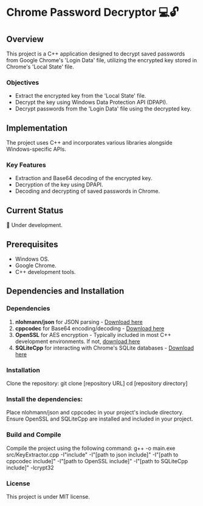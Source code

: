 # Chrome Password Decryptor 💻🔓

## Overview
This project is a C++ application designed to decrypt saved passwords from Google Chrome's 'Login Data' file, utilizing the encrypted key stored in Chrome's 'Local State' file.

### Objectives
- Extract the encrypted key from the 'Local State' file.
- Decrypt the key using Windows Data Protection API (DPAPI).
- Decrypt passwords from the 'Login Data' file using the decrypted key.

## Implementation
The project uses C++ and incorporates various libraries alongside Windows-specific APIs.

### Key Features
- Extraction and Base64 decoding of the encrypted key.
- Decryption of the key using DPAPI.
- Decoding and decrypting of saved passwords in Chrome.

## Current Status
🚧 Under development.

## Prerequisites
- Windows OS.
- Google Chrome.
- C++ development tools.

## Dependencies and Installation

### Dependencies
1. **nlohmann/json** for JSON parsing - [Download here](https://github.com/nlohmann/json/releases)
2. **cppcodec** for Base64 encoding/decoding - [Download here](https://github.com/tplgy/cppcodec)
3. **OpenSSL** for AES encryption - Typically included in most C++ development environments. If not, [download here](https://www.openssl.org/source/)
4. **SQLiteCpp** for interacting with Chrome's SQLite databases - [Download here](https://github.com/SRombauts/SQLiteCpp)

### Installation
Clone the repository:
git clone [repository URL]
cd [repository directory]

### Install the dependencies:
Place nlohmann/json and cppcodec in your project's include directory.
Ensure OpenSSL and SQLiteCpp are installed and included in your project.

### Build and Compile
Compile the project using the following command:
g++ -o main.exe src/KeyExtractor.cpp -I"include" -I"[path to json include]" -I"[path to cppcodec include]" -I"[path to OpenSSL include]" -I"[path to SQLiteCpp include]" -lcrypt32

### License
This project is under MIT license.
